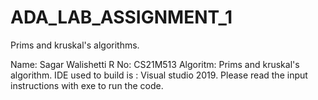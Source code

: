 # ADA_LAB_ASSIGNMENT_1
Prims and kruskal's algorithms.

Name: Sagar Walishetti
R No: CS21M513
Algoritm: Prims and kruskal's algorithm.
IDE used to build is : Visual studio 2019.
Please read the input instructions with exe to run the code.

